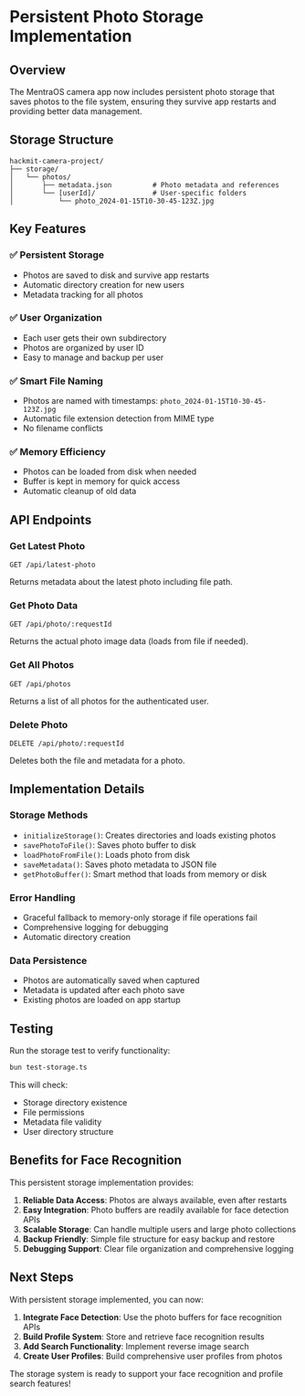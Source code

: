 # Persistent Photo Storage Implementation

## Overview
The MentraOS camera app now includes persistent photo storage that saves photos to the file system, ensuring they survive app restarts and providing better data management.

## Storage Structure

```
hackmit-camera-project/
├── storage/
│   └── photos/
│       ├── metadata.json          # Photo metadata and references
│       └── [userId]/              # User-specific folders
│           └── photo_2024-01-15T10-30-45-123Z.jpg
```

## Key Features

### ✅ **Persistent Storage**
- Photos are saved to disk and survive app restarts
- Automatic directory creation for new users
- Metadata tracking for all photos

### ✅ **User Organization**
- Each user gets their own subdirectory
- Photos are organized by user ID
- Easy to manage and backup per user

### ✅ **Smart File Naming**
- Photos are named with timestamps: `photo_2024-01-15T10-30-45-123Z.jpg`
- Automatic file extension detection from MIME type
- No filename conflicts

### ✅ **Memory Efficiency**
- Photos can be loaded from disk when needed
- Buffer is kept in memory for quick access
- Automatic cleanup of old data

## API Endpoints

### **Get Latest Photo**
```http
GET /api/latest-photo
```
Returns metadata about the latest photo including file path.

### **Get Photo Data**
```http
GET /api/photo/:requestId
```
Returns the actual photo image data (loads from file if needed).

### **Get All Photos**
```http
GET /api/photos
```
Returns a list of all photos for the authenticated user.

### **Delete Photo**
```http
DELETE /api/photo/:requestId
```
Deletes both the file and metadata for a photo.

## Implementation Details

### **Storage Methods**
- `initializeStorage()`: Creates directories and loads existing photos
- `savePhotoToFile()`: Saves photo buffer to disk
- `loadPhotoFromFile()`: Loads photo from disk
- `saveMetadata()`: Saves photo metadata to JSON file
- `getPhotoBuffer()`: Smart method that loads from memory or disk

### **Error Handling**
- Graceful fallback to memory-only storage if file operations fail
- Comprehensive logging for debugging
- Automatic directory creation

### **Data Persistence**
- Photos are automatically saved when captured
- Metadata is updated after each photo save
- Existing photos are loaded on app startup

## Testing

Run the storage test to verify functionality:
```bash
bun test-storage.ts
```

This will check:
- Storage directory existence
- File permissions
- Metadata file validity
- User directory structure

## Benefits for Face Recognition

This persistent storage implementation provides:

1. **Reliable Data Access**: Photos are always available, even after restarts
2. **Easy Integration**: Photo buffers are readily available for face detection APIs
3. **Scalable Storage**: Can handle multiple users and large photo collections
4. **Backup Friendly**: Simple file structure for easy backup and restore
5. **Debugging Support**: Clear file organization and comprehensive logging

## Next Steps

With persistent storage implemented, you can now:

1. **Integrate Face Detection**: Use the photo buffers for face recognition APIs
2. **Build Profile System**: Store and retrieve face recognition results
3. **Add Search Functionality**: Implement reverse image search
4. **Create User Profiles**: Build comprehensive user profiles from photos

The storage system is ready to support your face recognition and profile search features!
